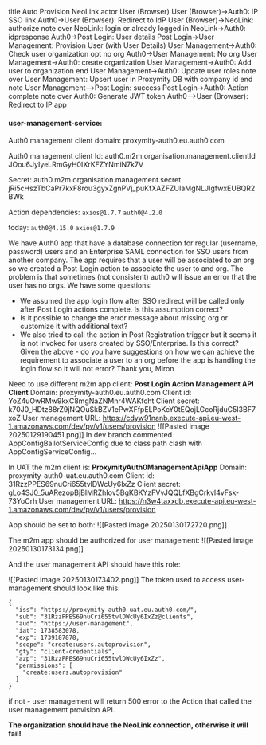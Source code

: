 
title Auto Provision NeoLink
actor User (Browser)
User (Browser)->Auth0: IP SSO link
Auth0->User (Browser): Redirect to IdP
User (Browser)->NeoLink: authorize
note over NeoLink: login or already logged in
NeoLink->Auth0: idpresponse
Auth0->Post Login: User details
Post Login->User Management: Provision User (with User Details)
User Management->Auth0: Check user organization
opt no org
    Auth0->User Management: No org
    User Management->Auth0: create organization
    User Management->Auth0: Add user to organization
end
User Management->Auth0: Update user roles
note over User Management: 
    Upsert user in Proxymity DB 
    with company id
end note
User Management-->Post Login: success
Post Login->Auth0: Action complete
note over Auth0: Generate JWT token
Auth0-->User (Browser): Redirect to IP app

#### user-management-service:
Auth0 management client domain:
proxymity-auth0.eu.auth0.com

Auth0 management client Id:
auth0.m2m.organisation.management.clientId
JOou6JyIyeLRmGyH0IXrKFZYNmiN7k7V

Secret:
auth0.m2m.organisation.management.secret
jRi5cHszTbCaPr7kxF8rou3gyxZgnPVj_puKfXAZFZUIaMgNLJIgfwxEUBQR2BWk

Action dependencies:
`axios@1.7.7`
`auth0@4.2.0`

today:
`auth0@4.15.0`
`axios@1.7.9`


We have Auth0 app that have a database connection for regular (username, password) users and an Enterprise SAML connection for SSO users from another company. The app requires that a user will be associated to an org so we created a Post-Login action to associate the user to and org.
The problem is that sometimes (not consistent) auth0 will issue an error that the user has no orgs. We have some questions:
- We assumed the app login flow after SSO redirect will be called only after Post Login actions complete. Is this assumption correct?
- Is it possible to change the error message about missing org or customize it with additional text?
- We also tried to call the action in Post Registration trigger but it seems it is not invoked for users created by SSO/Enterprise. Is this correct?
Given the above - do you have suggestions on how we can achieve the requirement to associate a user to an org before the app is handling the login flow so it will not error?
Thank you,
Miron


Need to use different m2m app client: **Post Login Action Management API Client**
Domain: proxymity-auth0.eu.auth0.com
Client id: YoZ4uOwRMw9kxC8mgNaZNMnr4WAKfcht
Client secret: k70J0_HDtz88rZ9jNQOuSkBZV1ePwXFfpELPoKcY0tEQojLGcoRjduC5I3BF7xoZ
User management URL: https://cdyw91nanb.execute-api.eu-west-1.amazonaws.com/dev/pv/v1/users/provision
![[Pasted image 20250129190451.png]]
In dev branch commented AppConfigBallotServiceConfig due to class path clash with AppConfigServiceConfig...

In UAT the m2m client is: **ProxymityAuth0ManagementApiApp**
Domain: proxymity-auth0-uat.eu.auth0.com
Client id: 31RzzPPES69nuCri655tvlDWcUy6IxZz
Client secret: gLo4SJ0_5uARezopBjBIMRZhIov5BgKBKYzFVvJQQLfXBgCrkvl4vFsk-73YoCrh
User management URL: https://n3w4taxxdb.execute-api.eu-west-1.amazonaws.com/dev/pv/v1/users/provision

App should be set to both:
![[Pasted image 20250130172720.png]]


The m2m app should be authorized for user management:
![[Pasted image 20250130173134.png]]

And the user management API should have this role:

![[Pasted image 20250130173402.png]]
The token used to access user-management should look like this:
```
{
  "iss": "https://proxymity-auth0-uat.eu.auth0.com/",
  "sub": "31RzzPPES69nuCri655tvlDWcUy6IxZz@clients",
  "aud": "https://user-management",
  "iat": 1738583078,
  "exp": 1739187878,
  "scope": "create:users.autoprovision",
  "gty": "client-credentials",
  "azp": "31RzzPPES69nuCri655tvlDWcUy6IxZz",
  "permissions": [
    "create:users.autoprovision"
  ]
}
```
if not - user management will return 500 error to the Action that called the user management provision API.

**The organization should have the NeoLink connection, otherwise it will fail!**
